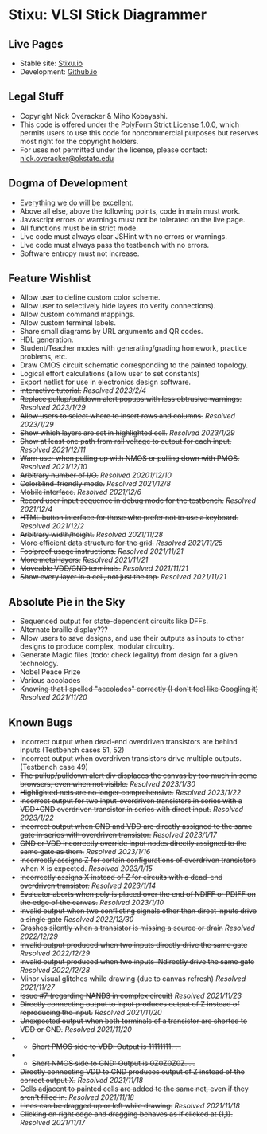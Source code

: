 # Stixu: VLSI Stick Diagrammer

## Live Pages
* Stable site: [Stixu.io](https://stixu.io)
* Development: [Github.io](https://nickoveracker.github.io/StickDiagrammer)

## Legal Stuff
* Copyright Nick Overacker & Miho Kobayashi.
* This code is offered under the [PolyForm Strict License 1.0.0](https://polyformproject.org/licenses/strict/1.0.0/), which permits users to use this code for noncommercial purposes but reserves most right for the copyright holders.
* For uses not permitted under the license, please contact: [nick.overacker@okstate.edu](mailto:nick.overacker@okstate.edu)

## Dogma of Development
* [Everything we do will be excellent.](https://www.researchgate.net/profile/Mark-Rockley-2)
* Above all else, above the following points, code in main must work.
* Javascript errors or warnings must not be tolerated on the live page.
* All functions must be in strict mode.
* Live code must always clear JSHint with no errors or warnings.
* Live code must always pass the testbench with no errors.
* Software entropy must not increase.

## Feature Wishlist
* Allow user to define custom color scheme.
* Allow user to selectively hide layers (to verify connections).
* Allow custom command mappings.
* Allow custom terminal labels.
* Share small diagrams by URL arguments and QR codes.
* HDL generation.
* Student/Teacher modes with generating/grading homework, practice problems, etc.
* Draw CMOS circuit schematic corresponding to the painted topology.
* Logical effort calculations (allow user to set constants)
* Export netlist for use in electronics design software.
* ~~Interactive tutorial.~~ *Resolved 2023/2/4*
* ~~Replace pullup/pulldown alert popups with less obtrusive warnings.~~ *Resolved 2023/1/29*
* ~~Allow users to select where to insert rows and columns.~~ *Resolved 2023/1/29*
* ~~Show which layers are set in highlighted cell.~~ *Resolved 2023/1/29*
* ~~Show at least one path from rail voltage to output for each input.~~ *Resolved 2021/12/11*
* ~~Warn user when pulling up with NMOS or pulling down with PMOS.~~ *Resolved 2021/12/10*
* ~~Arbitrary number of I/O.~~ *Resolved 20201/12/10*
* ~~Colorblind-friendly mode.~~ *Resolved 2021/12/8*
* ~~Mobile interface.~~ *Resolved 2021/12/6*
* ~~Record user input sequence in debug mode for the testbench.~~ *Resolved 2021/12/4*
* ~~HTML button interface for those who prefer not to use a keyboard.~~ *Resolved 2021/12/2*
* ~~Arbitrary width/height.~~ *Resolved 2021/11/28*
* ~~More efficient data structure for the grid.~~ *Resolved 2021/11/25*
* ~~Foolproof usage instructions.~~ *Resolved 2021/11/21*
* ~~More metal layers.~~ *Resolved 2021/11/21*
* ~~Moveable VDD/GND terminals.~~ *Resolved 2021/11/21*
* ~~Show every layer in a cell, not just the top.~~ *Resolved 2021/11/21*

## Absolute Pie in the Sky
* Sequenced output for state-dependent circuits like DFFs.
* Alternate braille display???
* Allow users to save designs, and use their outputs as inputs to other designs to produce complex, modular circuitry.
* Generate Magic files (todo: check legality) from design for a given technology.
* Nobel Peace Prize
* Various accolades
* ~~Knowing that I spelled "accolades" correctly (I don't feel like Googling it)~~ *Resolved 2021/11/20*

## Known Bugs
* Incorrect output when dead-end overdriven transistors are behind inputs (Testbench cases 51, 52)
* Incorrect output when overdriven transistors drive multiple outputs. (Testbench case 49)
* ~~The pullup/pulldown alert div displaces the canvas by too much in some browsers, even when not visible.~~ *Resolved 2023/1/30*
* ~~Highlighted nets are no longer comprehensive.~~ *Resolved 2023/1/22*
* ~~Incorrect output for two input-overdriven transistors in series with a VDD+GND overdriven transistor in series with direct input.~~ *Resolved 2023/1/22*
* ~~Incorrect output when GND and VDD are directly assigned to the same gate in series with overdriven transistor.~~ *Resolved 2023/1/17*
* ~~GND or VDD incorrectly override input nodes directly assigned to the same gate as them.~~ *Resolved 2023/1/16*
* ~~Incorrectly assigns Z for certain configurations of overdriven transistors when X is expected.~~ *Resolved 2023/1/15*
* ~~Incorrectly assigns X instead of Z for circuits with a dead-end overdriven transistor.~~ *Resolved 2023/1/14*
* ~~Evaluator aborts when poly is placed over the end of NDIFF or PDIFF on the edge of the canvas.~~ *Resolved 2023/1/10*
* ~~Invalid output when two conflicting signals other than direct inputs drive a single gate~~ *Resolved 2022/12/30*
* ~~Crashes silently when a transistor is missing a source or drain~~ *Resolved 2022/12/29*
* ~~Invalid output produced when two inputs directly drive the same gate~~ *Resolved 2022/12/29*
* ~~Invalid output produced when two inputs INdirectly drive the same gate~~ *Resolved 2022/12/28*
* ~~Minor visual glitches while drawing (due to canvas refresh)~~ *Resolved 2021/11/27*
* ~~Issue #7 (regarding NAND3 in complex circuit)~~ *Resolved 2021/11/23*
* ~~Directly connecting output to input produces output of Z instead of reproducing the input.~~ *Resolved 2021/11/20*
* ~~Unexpected output when both terminals of a transistor are shorted to VDD or GND.~~ *Resolved 2021/11/20*
* * ~~Short PMOS side to VDD: Output is 11111111. . .~~
* * ~~Short NMOS side to GND: Output is 0Z0Z0Z0Z. . .~~
* ~~Directly connecting VDD to GND produces output of Z instead of the correct output X.~~ *Resolved 2021/11/18*
* ~~Cells adjacent to painted cells are added to the same net, even if they aren't filled in.~~ *Resolved 2021/11/18*
* ~~Lines can be dragged up or left while drawing.~~ *Resolved 2021/11/18*
* ~~Clicking on right edge and dragging behaves as if clicked at (1,1).~~ *Resolved 2021/11/17*

